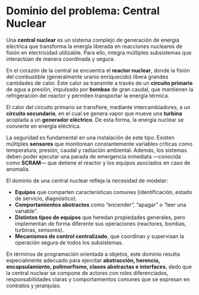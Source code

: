 # Dominio del problema: Central Nuclear

Una **central nuclear** es un sistema complejo de generación de energía eléctrica que transforma la energía liberada en reacciones nucleares de fisión en electricidad utilizable. Para ello, integra múltiples subsistemas que interactúan de manera coordinada y segura.  

En el corazón de la central se encuentra el **reactor nuclear**, donde la fisión del combustible (generalmente uranio enriquecido) libera grandes cantidades de calor. Este calor se transmite a través de un **circuito primario** de agua a presión, impulsado por **bombas** de gran caudal, que mantienen la refrigeración del reactor y permiten transportar la energía térmica.  

El calor del circuito primario se transfiere, mediante intercambiadores, a un **circuito secundario**, en el cual se genera vapor que mueve una **turbina** acoplada a un **generador eléctrico**. De esta forma, la energía nuclear se convierte en energía eléctrica.  

La seguridad es fundamental en una instalación de este tipo. Existen múltiples **sensores** que monitorean constantemente variables críticas como temperatura, presión, caudal y radiación ambiental. Además, los sistemas deben poder ejecutar una parada de emergencia inmediata —conocida como **SCRAM**— que detiene el reactor y los equipos asociados en caso de anomalía.  

El dominio de una central nuclear refleja la necesidad de modelar:

- **Equipos** que comparten características comunes (identificación, estado de servicio, diagnóstico).  
- **Comportamientos abstractos** como “encender”, “apagar” o “leer una variable”.  
- **Distintos tipos de equipos** que heredan propiedades generales, pero implementan de forma diferente sus operaciones (reactores, bombas, turbinas, sensores).  
- **Mecanismos de control centralizado**, que coordinan y supervisan la operación segura de todos los subsistemas.  

En términos de programación orientada a objetos, este dominio resulta especialmente adecuado para ejercitar **abstracción, herencia, encapsulamiento, polimorfismo, clases abstractas e interfaces**, dado que la central nuclear se compone de actores con roles diferenciados, responsabilidades claras y comportamientos comunes que se expresan en contratos y jerarquías.  
